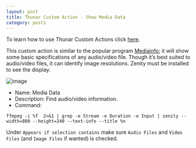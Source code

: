 ```yaml
---
layout: post
title: Thunar Custom Action - Show Media Data
category: posts
---
```

To learn how to use Thunar Custom Actions click [here](https://birchwell.github.io/posts/thunar-custom-actions-tutorial-convert-video-to-avi/).

This custom action is similar to the popular program [Mediainfo](https://mediaarea.net/en/MediaInfo); it will show some basic specifications of any audio/video file. Though it’s best suited to audio/video files, it can identify image resolutions. Zenity must be installed to see the display.

![image](http://i.imgur.com/hesELv5l.jpg)

* Name: Media Data
* Description: Find audio/video information.
* Command: 

`ffmpeg -i %f  2>&1 | grep -e Stream -e Duration -e Input | zenity --width=800 --height=240 --text-info --title %n`

Under `Appears if selection contains` make sure `Audio Files` and `Video Files` (and `Image Files` if wanted) is checked.
